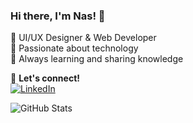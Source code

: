 ### Hi there, I'm Nas! 👋
🔹 UI/UX Designer & Web Developer  
🔹 Passionate about technology  
🔹 Always learning and sharing knowledge  

📌 **Let's connect!**  
[![LinkedIn](https://img.shields.io/badge/LinkedIn-Ikhlas-blue)](https://www.linkedin.com/in/dinkznasaruddin/)

![GitHub Stats](https://github-readme-stats.vercel.app/api?username=dinkznasaruddin&show_icons=true&theme=radical)

